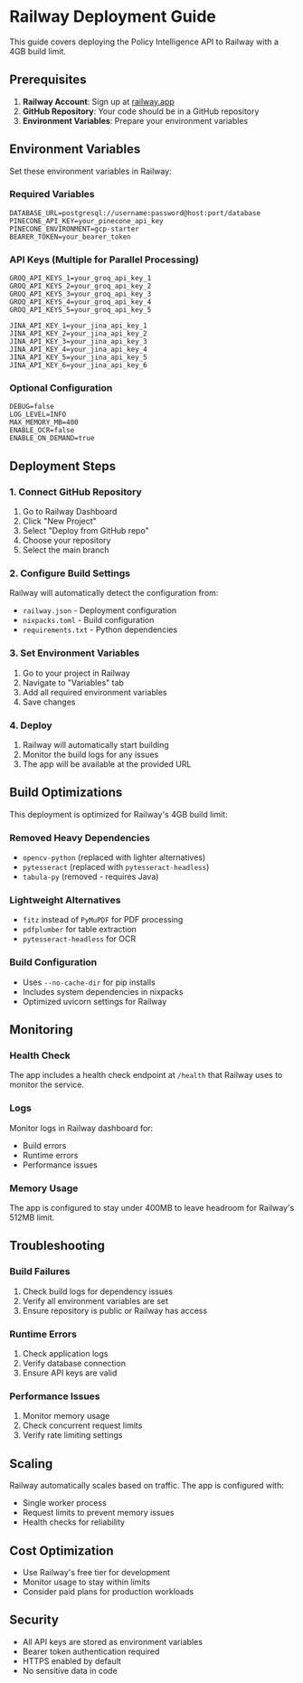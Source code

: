 # Railway Deployment Guide

This guide covers deploying the Policy Intelligence API to Railway with a 4GB build limit.

## Prerequisites

1. **Railway Account**: Sign up at [railway.app](https://railway.app)
2. **GitHub Repository**: Your code should be in a GitHub repository
3. **Environment Variables**: Prepare your environment variables

## Environment Variables

Set these environment variables in Railway:

### Required Variables
```
DATABASE_URL=postgresql://username:password@host:port/database
PINECONE_API_KEY=your_pinecone_api_key
PINECONE_ENVIRONMENT=gcp-starter
BEARER_TOKEN=your_bearer_token
```

### API Keys (Multiple for Parallel Processing)
```
GROQ_API_KEYS_1=your_groq_api_key_1
GROQ_API_KEYS_2=your_groq_api_key_2
GROQ_API_KEYS_3=your_groq_api_key_3
GROQ_API_KEYS_4=your_groq_api_key_4
GROQ_API_KEYS_5=your_groq_api_key_5

JINA_API_KEY_1=your_jina_api_key_1
JINA_API_KEY_2=your_jina_api_key_2
JINA_API_KEY_3=your_jina_api_key_3
JINA_API_KEY_4=your_jina_api_key_4
JINA_API_KEY_5=your_jina_api_key_5
JINA_API_KEY_6=your_jina_api_key_6
```

### Optional Configuration
```
DEBUG=false
LOG_LEVEL=INFO
MAX_MEMORY_MB=400
ENABLE_OCR=false
ENABLE_ON_DEMAND=true
```

## Deployment Steps

### 1. Connect GitHub Repository

1. Go to Railway Dashboard
2. Click "New Project"
3. Select "Deploy from GitHub repo"
4. Choose your repository
5. Select the main branch

### 2. Configure Build Settings

Railway will automatically detect the configuration from:
- `railway.json` - Deployment configuration
- `nixpacks.toml` - Build configuration
- `requirements.txt` - Python dependencies

### 3. Set Environment Variables

1. Go to your project in Railway
2. Navigate to "Variables" tab
3. Add all required environment variables
4. Save changes

### 4. Deploy

1. Railway will automatically start building
2. Monitor the build logs for any issues
3. The app will be available at the provided URL

## Build Optimizations

This deployment is optimized for Railway's 4GB build limit:

### Removed Heavy Dependencies
- `opencv-python` (replaced with lighter alternatives)
- `pytesseract` (replaced with `pytesseract-headless`)
- `tabula-py` (removed - requires Java)

### Lightweight Alternatives
- `fitz` instead of `PyMuPDF` for PDF processing
- `pdfplumber` for table extraction
- `pytesseract-headless` for OCR

### Build Configuration
- Uses `--no-cache-dir` for pip installs
- Includes system dependencies in nixpacks
- Optimized uvicorn settings for Railway

## Monitoring

### Health Check
The app includes a health check endpoint at `/health` that Railway uses to monitor the service.

### Logs
Monitor logs in Railway dashboard for:
- Build errors
- Runtime errors
- Performance issues

### Memory Usage
The app is configured to stay under 400MB to leave headroom for Railway's 512MB limit.

## Troubleshooting

### Build Failures
1. Check build logs for dependency issues
2. Verify all environment variables are set
3. Ensure repository is public or Railway has access

### Runtime Errors
1. Check application logs
2. Verify database connection
3. Ensure API keys are valid

### Performance Issues
1. Monitor memory usage
2. Check concurrent request limits
3. Verify rate limiting settings

## Scaling

Railway automatically scales based on traffic. The app is configured with:
- Single worker process
- Request limits to prevent memory issues
- Health checks for reliability

## Cost Optimization

- Use Railway's free tier for development
- Monitor usage to stay within limits
- Consider paid plans for production workloads

## Security

- All API keys are stored as environment variables
- Bearer token authentication required
- HTTPS enabled by default
- No sensitive data in code 